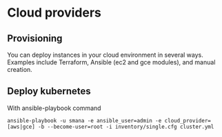 # Cloud providers

## Provisioning

You can deploy instances in your cloud environment in several ways. Examples include Terraform, Ansible (ec2 and gce modules), and manual creation.

## Deploy kubernetes

With ansible-playbook command

```ShellSession
ansible-playbook -u smana -e ansible_user=admin -e cloud_provider=[aws|gce] -b --become-user=root -i inventory/single.cfg cluster.yml
```

